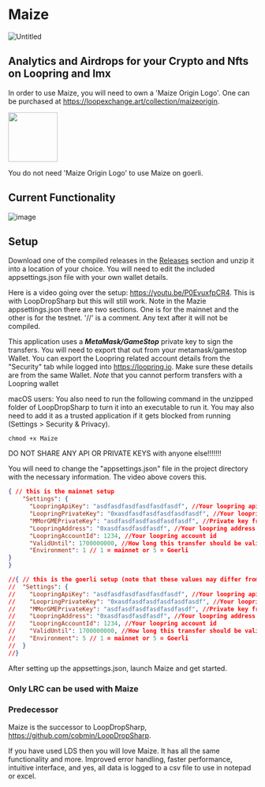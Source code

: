 # Maize
![Untitled](https://user-images.githubusercontent.com/97369738/205774544-2b875df8-fa70-4a44-8184-50bd55af25d7.png)
## Analytics and Airdrops for your Crypto and Nfts on Loopring and Imx

In order to use Maize, you will need to own a 'Maize Origin Logo'. One can be purchased at https://loopexchange.art/collection/maizeorigin.

<img src="https://user-images.githubusercontent.com/97369738/206356200-491b3771-61f2-41c8-af85-3f2c308f0aaa.png" width="100" height="100" />

You do not need 'Maize Origin Logo' to use Maize on goerli.

## Current Functionality 
![image](https://user-images.githubusercontent.com/97369738/206525608-c1088341-2383-4f7a-9102-2b253bd40975.png)

## Setup

Download one of the compiled releases in the [Releases](https://github.com/cobmin/maize/releases) section and unzip it into a location of your choice. You will need to edit the included appsettings.json file with your own wallet details. 

Here is a video going over the setup: https://youtu.be/P0EvuxfpCR4. This is with LoopDropSharp but this will still work. Note in the Mazie appsettings.json there are two sections. One is for the mainnet and the other is for the testnet.
'//' is a comment. Any text after it will not be compiled.

This application uses a ***MetaMask/GameStop*** private key to sign the transfers. You will need to export that out from your metamask/gamestop Wallet. You can export the Loopring related account details from the "Security" tab while logged into https://loopring.io. Make sure these details are from the same Wallet. *Note* that you cannot perform transfers with a Loopring wallet

macOS users: You also need to run the following command in the unzipped folder of LoopDropSharp to turn it into an executable to run it. You may also need to add it as a trusted application if it gets blocked from running (Settings > Security & Privacy).

```
chmod +x Maize
```
DO NOT SHARE ANY API OR PRIVATE KEYS with anyone else!!!!!!! 

You will need to change the "appsettings.json" file in the project directory with the necessary information. The video above covers this. 

```json
{ // this is the mainnet setup
    "Settings": {
      "LoopringApiKey": "asdfasdfasdfasdfasdfasdf", //Your loopring api key.  DO NOT SHARE THIS AT ALL. FLOWERS INFORMATION
      "LoopringPrivateKey": "0xasdfasdfasdfasdfasdfasdf", //Your loopring private key.  DO NOT SHARE THIS AT ALL.
      "MMorGMEPrivateKey": "asdfasdfasdfasdfasdfasdf", //Private key from metamask. DO NOT SHARE THIS AT ALL.: null,
      "LoopringAddress": "0xasdfasdfasdfasdf", //Your loopring address
      "LoopringAccountId": 1234, //Your loopring account id
      "ValidUntil": 1700000000, //How long this transfer should be valid for. Shouldn't have to change this value
      "Environment": 1 // 1 = mainnet or 5 = Goerli
}
}

//{ // this is the goerli setup (note that these values may differ from mainnet)
//  "Settings": {
//    "LoopringApiKey": "asdfasdfasdfasdfasdfasdf", //Your loopring api key.  DO NOT SHARE THIS AT ALL. FLOWERS INFORMATION
//    "LoopringPrivateKey": "0xasdfasdfasdfasdfasdfasdf", //Your loopring private key.  DO NOT SHARE THIS AT ALL.
//    "MMorGMEPrivateKey": "asdfasdfasdfasdfasdfasdf", //Private key from metamask. DO NOT SHARE THIS AT ALL.: null,
//    "LoopringAddress": "0xasdfasdfasdfasdf", //Your loopring address
//    "LoopringAccountId": 1234, //Your loopring account id
//    "ValidUntil": 1700000000, //How long this transfer should be valid for. Shouldn't have to change this value
//    "Environment": 5 // 1 = mainnet or 5 = Goerli
//  }
//}
```
After setting up the appsettings.json, launch Maize and get started.

### Only LRC can be used with Maize

### Predecessor
Maize is the successor to LoopDropSharp, https://github.com/cobmin/LoopDropSharp. 

If you have used LDS then you will love Maize. It has all the same functionality and more. Improved error handling, faster performance, intuitive interface, and yes, all data is logged to a csv file to use in notepad or excel.
